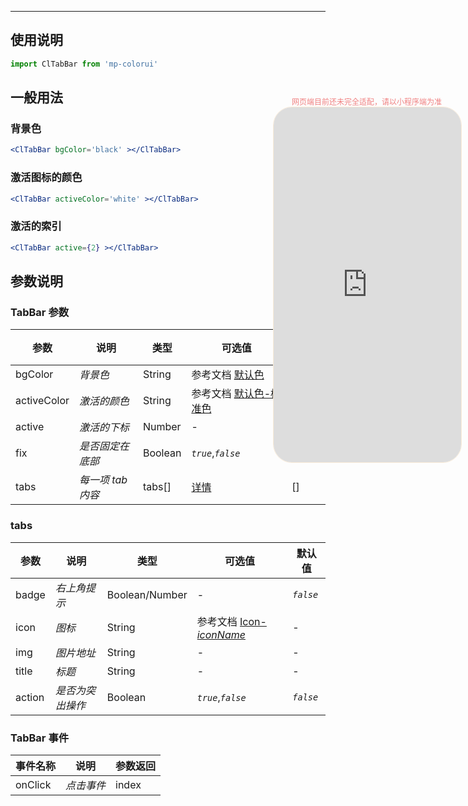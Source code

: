 ****

## 使用说明

```jsx
import ClTabBar from 'mp-colorui'
```



## 一般用法

### 背景色

```jsx
<ClTabBar bgColor='black' ></ClTabBar>
```

### 激活图标的颜色

```jsx
<ClTabBar activeColor='white' ></ClTabBar>
```

### 激活的索引

```jsx
<ClTabBar active={2} ></ClTabBar>
```



## 参数说明

### TabBar 参数

| 参数        | 说明              | 类型    | 可选值                                          | 默认值    |
| ----------- | ----------------- | ------- | ----------------------------------------------- | --------- |
| bgColor     | *背景色*          | String  | 参考文档 [默认色](/home/color)                  | *`white`* |
| activeColor | *激活的颜色*      | String  | 参考文档 [默认色-标准色](/home/color?id=标准色) | *`blue`*  |
| active      | *激活的下标*      | Number  | -                                               | 0         |
| fix         | *是否固定在底部*  | Boolean | *`true`*,*`false`*                              | *`false`* |
| tabs        | *每一项 tab 内容* | tabs[]  | [详情](/navigate/tabBar?id=tabs)                | []        |

### tabs

| 参数   | 说明             | 类型           | 可选值                                             | 默认值    |
| ------ | ---------------- | -------------- | -------------------------------------------------- | --------- |
| badge  | *右上角提示*     | Boolean/Number | -                                                  | *`false`* |
| icon   | *图标*           | String         | 参考文档 [Icon-*iconName*](/base/icon?id=iconname) | -         |
| img    | *图片地址*       | String         | -                                                  | -         |
| title  | *标题*           | String         | -                                                  | -         |
| action | *是否为突出操作* | Boolean        | *`true`*,*`false`*                                 | *`false`* |



### TabBar 事件

| 事件名称 | 说明       | 参数返回 |
| -------- | ---------- | -------- |
| onClick  | *点击事件* | index    |


<div style="position: fixed; right:10px; top: 5%">
<div style="width: 300px; color: lightcoral; font-size: 12px; word-break: break-all; white-space: normal; display: flex;justify-content: center">网页端目前还未完全适配，请以小程序端为准</div>
<iframe style="border-radius: 30px; border: 1px solid antiquewhite" src="http://118.25.36.24:8080/#/pages/components/tabBar/index" height="568" width="300"></iframe>
</div>
